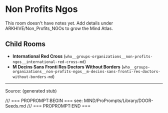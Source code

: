 # Non Profits Ngos

This room doesn't have notes yet. Add details under ARKHIVE/Non_Profits_NGOs to grow the Mind Atlas.

## Child Rooms
- **International Red Cross** (`who__groups-organizations__non-profits-ngos__international-red-cross-md`)
- **M Decins Sans Fronti Res Doctors Without Borders** (`who__groups-organizations__non-profits-ngos__m-decins-sans-fronti-res-doctors-without-borders-md`)

---
Source: (generated stub)

/// === PROPROMPT:BEGIN ===
see: MIND/ProPrompts/Library/DOOR-Seeds.md
/// === PROPROMPT:END ===
